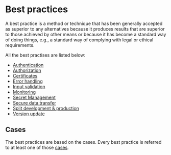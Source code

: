 # Best practices
A best practice is a method or technique that has been generally accepted as superior to any alternatives because it produces results that are superior to those achieved by other means or because it has become a standard way of doing things,
e.g., a standard way of complying with legal or ethical requirements.

All the best practises are listed below:
- [Authentication](/bestpractices/authentication)
- [Authorization](/bestpractices/authorization)
- [Certificates](/bestpractices/certificates)
- [Error handling](/bestpractices/errorhandling)
- [Input validation](/bestpractices/inputvalidation)
- [Monitoring](/bestpractices/monitoring)
- [Secret Management](/bestpractices/secretmanagement)
- [Secure data transfer](/bestpractices/securedatatransfer)
- [Split development & production](/bestpractices/splitdevprod)
- [Version update](/bestpractices/versionupdate)

## Cases
The best practices are based on the cases. Every best practice is referred to at least one of those [cases](/cases).
